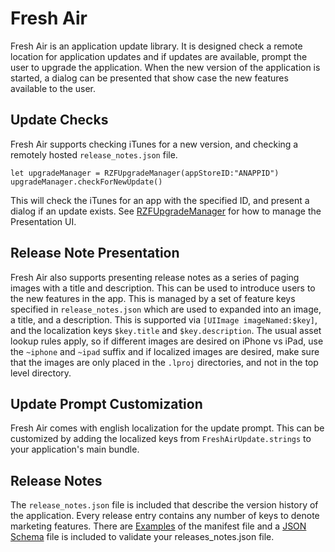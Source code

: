# Fresh Air
Fresh Air is an application update library. It is designed check a remote location for application updates and if updates are available, prompt the user to upgrade the application. When the new version of the application is started, a dialog can be presented that show case the new features available to the user.

## Update Checks
Fresh Air supports checking iTunes for a new version, and checking a remotely hosted `release_notes.json` file.

    let upgradeManager = RZFUpgradeManager(appStoreID:"ANAPPID")
    upgradeManager.checkForNewUpdate()

This will check the iTunes for an app with the specified ID, and present a dialog if an update exists. See [RZFUpgradeManager](FreshAir/RZFUpgradeManager.h) for how to manage the Presentation UI.

## Release Note Presentation
Fresh Air also supports presenting release notes as a series of paging images with a title and description. This can be used to introduce users to the new features in the app. This is managed by a set of feature keys specified in `release_notes.json` which are used to expanded into an image, a title, and a description. This is supported via `[UIImage imageNamed:$key]`, and the localization keys `$key.title` and `$key.description`. The usual asset lookup rules apply, so if different images are desired on iPhone vs iPad, use the `~iphone` and `~ipad` suffix and if localized images are desired, make sure that the images are only placed in the `.lproj` directories, and not in the top level directory.

## Update Prompt Customization
Fresh Air comes with english localization for the update prompt. This can be customized by adding the localized keys from `FreshAirUpdate.strings` to your application's main bundle.


## Release Notes
The `release_notes.json` file is included that describe the version history of the application. Every release entry contains any number of keys to denote marketing features. There are [Examples](Schema/Examples/Test.releaseNotes/release_notes.json) of the manifest file and a [JSON Schema](Schema/release_notes_schema.json) file is included to validate your releases_notes.json file.

